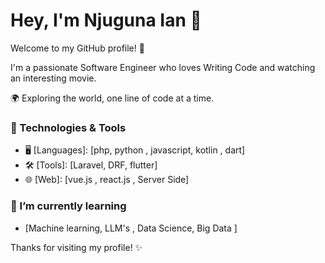 # Hey, I'm Njuguna Ian 👋

Welcome to my GitHub profile! 🚀

I'm a passionate Software Engineer who loves Writing Code and watching an interesting movie. 

🌍 Exploring the world, one line of code at a time.

### 🔧 Technologies & Tools

- 🖥️ [Languages]: [php, python , javascript, kotlin , dart]
- 🛠️ [Tools]: [Laravel, DRF, flutter]
- 🌐 [Web]: [vue.js , react.js , Server Side]

### 🌱 I’m currently learning

- [Machine learning, LLM's , Data Science, Big Data ]

Thanks for visiting my profile! ✨
